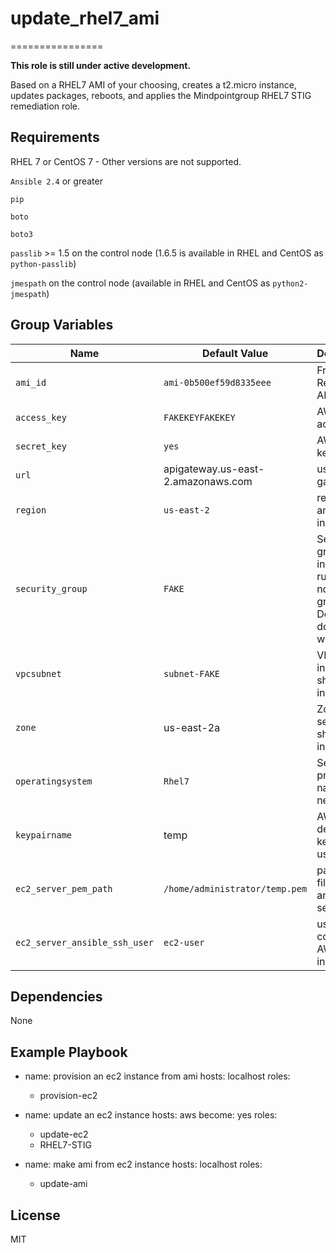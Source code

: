 # update_rhel7_ami
================

**This role is still under active development.**

Based on a RHEL7 AMI of your choosing, creates a t2.micro instance, updates packages, reboots, and applies the Mindpointgroup RHEL7 STIG remediation role.

Requirements
------------

RHEL 7 or CentOS 7 - Other versions are not supported.

`Ansible 2.4` or greater

`pip`

`boto`

`boto3`

`passlib` >= 1.5 on the control node (1.6.5 is available in RHEL and CentOS as `python-passlib`)

`jmespath` on the control node (available in RHEL and CentOS as `python2-jmespath`)

Group Variables
--------------

| Name              | Default Value       | Description          |
|-------------------|---------------------|----------------------|
| `ami_id` | `ami-0b500ef59d8335eee` | Free AWS RedHat 7 AMI        |
| `access_key` | `FAKEKEYFAKEKEY`  | AWS access key       |
| `secret_key` | `yes`  | AWS secret key      |
| `url` | apigateway.us-east-2.amazonaws.com  | us east api gateway |
| `region` | `us-east-2` | region for ami to exist in |
| `security_group` | `FAKE` | Security group for instance to run in. Does not create a group. Default does not work |
| `vpcsubnet` | `subnet-FAKE` | VPCsubnet instance should exist in |
| `zone` | us-east-2a | Zone server should exist in |
| `operatingsystem` | `Rhel7` | Sets preface name of new AMI. |
| `keypairname` | temp | AWS defined keypair to use |
| `ec2_server_pem_path` | `/home/administrator/temp.pem` | path to pem file on ansible server |
| `ec2_server_ansible_ssh_user` | `ec2-user` | user to connect to AWS instance as |

Dependencies
------------

None

Example Playbook
----------------

- name: provision an ec2 instance from ami
  hosts: localhost
  roles:
    - provision-ec2

- name: update an ec2 instance
  hosts: aws
  become: yes
  roles:
    - update-ec2
    - RHEL7-STIG

- name: make ami from ec2 instance
  hosts: localhost
  roles:
    - update-ami

License
-------

MIT
